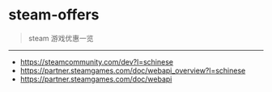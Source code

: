 # steam-offers
> steam 游戏优惠一览

------

- https://steamcommunity.com/dev?l=schinese
- https://partner.steamgames.com/doc/webapi_overview?l=schinese
- https://partner.steamgames.com/doc/webapi
